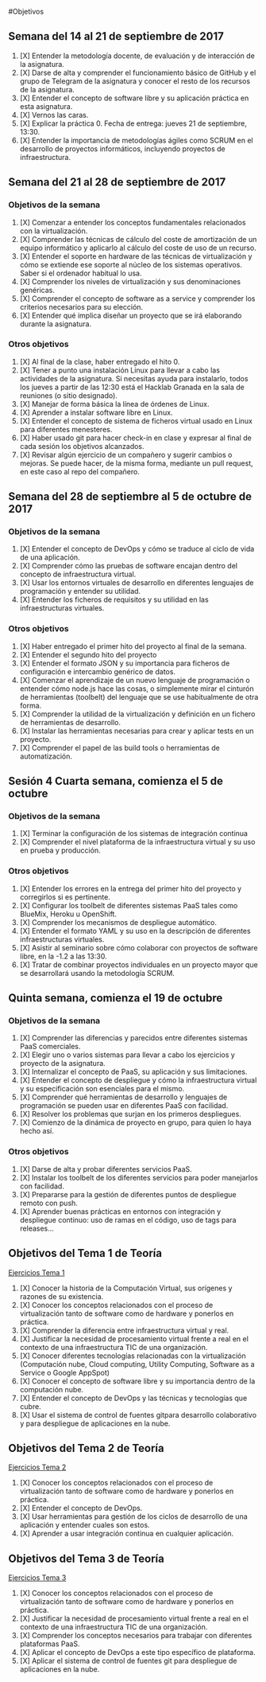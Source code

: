 #Objetivos 

## Semana del 14 al 21 de septiembre de 2017

1. [X]  Entender la metodología docente, de evaluación y de interacción de la asignatura.
2. [X]  Darse de alta y comprender el funcionamiento básico de GitHub y el grupo de Telegram de la asignatura y conocer el resto de los recursos de la asignatura.
3. [X]  Entender el concepto de software libre y su aplicación práctica en esta asignatura.
4. [X]  Vernos las caras.
5. [X]  Explicar la práctica 0. Fecha de entrega: jueves 21 de septiembre, 13:30.
6. [X]  Entender la importancia de metodologías ágiles como SCRUM en el desarrollo de proyectos informáticos, incluyendo proyectos de infraestructura.

## Semana del 21 al 28 de septiembre de 2017

### Objetivos de la semana 


1. [X]	Comenzar a entender los conceptos fundamentales relacionados con la virtualización.
2. [X]	Comprender las técnicas de cálculo del coste de amortización de un equipo informático y aplicarlo al cálculo del coste de uso de un recurso.
3. [X]	Entender el soporte en hardware de las técnicas de virtualización y cómo se extiende ese soporte al núcleo de los sistemas operativos. Saber si el ordenador habitual lo usa.
4. [X]	Comprender los niveles de virtualización y sus denominaciones genéricas.
5. [X]	Comprender el concepto de software as a service y comprender los criterios necesarios para su elección.
6. [X]	Entender qué implica diseñar un proyecto que se irá elaborando durante la asignatura.

### Otros objetivos 


1. [X]	Al final de la clase, haber entregado el hito 0.
2. [X]	Tener a punto una instalación Linux para llevar a cabo las actividades de la asignatura. Si necesitas ayuda para instalarlo, todos los jueves a partir de las 12:30 está el Hacklab Granada en la 	sala de reuniones (o sitio designado).
3. [X]	Manejar de forma básica la línea de órdenes de Linux.
4. [X]	Aprender a instalar software libre en Linux.
5. [X]	Entender el concepto de sistema de ficheros virtual usado en Linux para diferentes menesteres.
6. [X]	Haber usado git para hacer check-in en clase y expresar al final de cada sesión los objetivos alcanzados.
7. [X]	Revisar algún ejercicio de un compañero y sugerir cambios o mejoras. Se puede hacer, de la misma forma, mediante un pull request, en este caso al repo del compañero.

## Semana del 28 de septiembre al 5 de octubre de 2017

### Objetivos de la semana 

1. [X] Entender el concepto de DevOps y cómo se traduce al ciclo de vida de una aplicación.
2. [X] Comprender cómo las pruebas de software encajan dentro del concepto de infraestructura virtual.
3. [X] Usar los entornos virtuales de desarrollo en diferentes lenguajes de programación y entender su utilidad.
4. [X] Entender los ficheros de requisitos y su utilidad en las infraestructuras virtuales.

### Otros objetivos 

1. [X] Haber entregado el primer hito del proyecto al final de la semana.
2. [X] Entender el segundo hito del proyecto
3. [X] Entender el formato JSON y su importancia para ficheros de configuración e intercambio genérico de datos.
4. [X] Comenzar el aprendizaje de un nuevo lenguaje de programación o entender cómo node.js hace las cosas, o simplemente mirar el cinturón de herramientas (toolbelt) del lenguaje que se use habitualmente 	de otra forma.
5. [X] Comprender la utilidad de la virtualización y definición en un fichero de herramientas de desarrollo.
6. [X] Instalar las herramientas necesarias para crear y aplicar tests en un proyecto.
7. [X] Comprender el papel de las build tools o herramientas de automatización.

## Sesión 4 Cuarta semana, comienza el 5 de octubre

### Objetivos de la semana

1. [X] Terminar la configuración de los sistemas de integración continua
2. [X] Comprender el nivel plataforma de la infraestructura virtual y su uso en prueba y producción.

### Otros objetivos
1. [X] Entender los errores en la entrega del primer hito del proyecto y corregirlos si es pertinente.
2. [X] Configurar los toolbelt de diferentes sistemas PaaS tales como BlueMix, Heroku u OpenShift.
3. [X] Comprender los mecanismos de despliegue automático.
4. [X] Entender el formato YAML y su uso en la descripción de diferentes infraestructuras virtuales.
5. [X] Asistir al seminario sobre cómo colaborar con proyectos de software libre, en la -1.2 a las 13:30.
6. [X] Tratar de combinar proyectos individuales en un proyecto mayor que se desarrollará usando la metodología SCRUM.

## Quinta semana, comienza el 19 de octubre

### Objetivos de la semana

1. [X] Comprender las diferencias y parecidos entre diferentes sistemas PaaS comerciales.
2. [X] Elegir uno o varios sistemas para llevar a cabo los ejercicios y proyecto de la asignatura.
3. [X] Internalizar el concepto de PaaS, su aplicación y sus limitaciones.
4. [X] Entender el concepto de despliegue y cómo la infraestructura virtual y su especificación son esenciales para el mismo.
5. [X] Comprender qué herramientas de desarrollo y lenguajes de programación se pueden usar en diferentes PaaS con facilidad.
6. [X] Resolver los problemas que surjan en los primeros despliegues.
7. [X] Comienzo de la dinámica de proyecto en grupo, para quien lo haya hecho así.

### Otros objetivos
1. [X] Darse de alta y probar diferentes servicios PaaS.
2. [X] Instalar los toolbelt de los diferentes servicios para poder manejarlos con facilidad.
3. [X] Prepararse para la gestión de diferentes puntos de despliegue remoto con push.
4. [X] Aprender buenas prácticas en entornos con integración y despliegue continuo: uso de ramas en el código, uso de tags para releases...


## Objetivos del Tema 1 de Teoría

[Ejercicios Tema 1](https://github.com/cvlolo/Ejercicios-IV/blob/master/Ejercicios_Tema1.md)

1. [X] Conocer la historia de la Computación Virtual, sus orígenes y razones de su existencia.
2. [X] Conocer los conceptos relacionados con el proceso de virtualización tanto de software como de hardware y ponerlos en práctica.
3. [X] Comprender la diferencia entre infraestructura virtual y real.
4. [X]  Justificar la necesidad de procesamiento virtual frente a real en el contexto de una infraestructura TIC de una organización.
5. [X]  Conocer diferentes tecnologías relacionadas con la virtualización (Computación nube, Cloud computing, Utility Computing, Software as a Service o Google AppSpot)
6. [X]  Conocer el concepto de software libre y su importancia dentro de la computación nube.
7. [X]  Entender el concepto de DevOps y las técnicas y tecnologías que cubre.
8. [X]  Usar el sistema de control de fuentes gitpara desarrollo colaborativo y para despliegue de aplicaciones en la nube.

## Objetivos del Tema 2 de Teoría

[Ejercicios Tema 2](https://github.com/cvlolo/Ejercicios-IV/blob/master/Ejercicios_Tema2.md)

1. [X] Conocer los conceptos relacionados con el proceso de virtualización tanto de software como de hardware y ponerlos en práctica.
2. [X] Entender el concepto de DevOps.
3. [X] Usar herramientas para gestión de los ciclos de desarrollo de una aplicación y entender cuales son estos.
4. [X] Aprender a usar integración continua en cualquier aplicación.

## Objetivos del Tema 3 de Teoría

[Ejercicios Tema 3](https://github.com/cvlolo/Ejercicios-IV/blob/master/Ejercicios_Tema3.md)

1. [X] Conocer los conceptos relacionados con el proceso de virtualización tanto de software como de hardware y ponerlos en práctica.
2. [X] Justificar la necesidad de procesamiento virtual frente a real en el contexto de una infraestructura TIC de una organización.
3. [X] Comprender los conceptos necesarios para trabajar con diferentes plataformas PaaS.
4. [X] Aplicar el concepto de DevOps a este tipo específico de plataforma.
5. [X] Aplicar el sistema de control de fuentes git para despliegue de aplicaciones en la nube.



